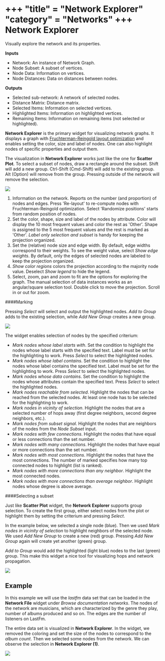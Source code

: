 +++
"title" = "Network Explorer"
"category" = "Networks"
+++
Network Explorer
================

Visually explore the network and its properties.

**Inputs**

- Network: An instance of Network Graph.
- Node Subset: A subset of vertices.
- Node Data: Information on vertices.
- Node Distances: Data on distances between nodes.

**Outputs**

- Selected sub-network: A network of selected nodes.
- Distance Matrix: Distance matrix.
- Selected Items: Information on selected vertices.
- Highlighted Items: Information on highlighted vertices.
- Remaining Items: Information on remaining items (not selected or highlighted).

**Network Explorer** is the primary widget for visualizing network graphs. It displays a graph with [Fruchterman-Reingold layout optimization](https://en.wikipedia.org/wiki/Force-directed_graph_drawing) and enables setting the color, size and label of nodes. One can also highlight nodes of specific properties and output them.

The visualization in **Network Explorer** works just like the one for **Scatter Plot**. To select a subset of nodes, draw a rectangle around the subset. Shift will add a new group. Ctrl-Shift (Cmd-Shift) will add to the existing group. Alt (Option) will remove from the group. Pressing outside of the network will remove the selection.

![](../images/Network-Explorer-overview-stamped.png)

1. Information on the network. Reports on the number (and proportion) of nodes and edges. Press 'Re-layout' to re-compute nodes with Fruchterman-Reingold optimization. Select 'Randomize positions' starts from random position of nodes.
2. Set the color, shape, size and label of the nodes by attribute. Color will display the 10 most frequent values and color the rest as 'Other'. Shape is assigned to the 5 most frequent values and the rest is marked as 'Other'. *Label only selection and subset* is handy for keeping the projection organized.
3. Set the (relative) node size and edge width. By default, edge widths correspond to their weights. To see the weight value, select *Show edge weights*. By default, only the edges of selected nodes are labeled to keep the projection organized.
4. *Show color regions* colors the projection according to the majority node value. Deselect *Show legend* to hide the legend.
5. Select, zoom, pan and zoom to fit are the options for exploring the graph. The manual selection of data instances works as an angular/square selection tool. Double click to move the projection. Scroll in or out for zoom.

####Marking

Pressing *Select* will select and output the highlighted nodes. *Add to Group* adds to the existing selection, while *Add New Group* creates a new group.

![](../images/Network-Explorer-select-options.png)

The widget enables selection of nodes by the specified criterium:

- *Mark nodes whose label starts with*. Set the condition to highlight the nodes whose label starts with the specified text. Label must be set for the highlighting to work. Press *Select* to select the highlighted nodes.
- *Mark nodes whose label contains*. Set the condition to highlight the nodes whose label contains the specified text. Label must be set for the highlighting to work. Press *Select* to select the highlighted nodes.
- *Mark nodes whose data contains*. Set the condition to highlight the nodes whose attributes contain the specified text. Press *Select* to select the highlighted nodes.
- *Mark nodes reachable from selected*. Highlight the nodes that can be reached from the selected nodes. At least one node has to be selected for the highlighting to work.
- *Mark nodes in vicinity of selection*. Highlight the nodes that are a selected number of hops away (first degree neighbors, second degree neighbors, etc.).
- *Mark nodes from subset signal*. Highlight the nodes that are neighbors of the nodes from the *Node Subset* input.
- *Mark nodes with few connections*. Highlight the nodes that have equal or less connections than the set number.
- *Mark nodes with many connections*. Highlight the nodes that have equal or more connections than the set number.
- *Mark nodes with most connections*. Highlight the nodes that have the most connections. The number of marked specifies how many top connected nodes to highlight (list is ranked).
- *Mark nodes with more connections than any neighbor*. Highlight the most connected nodes.
- *Mark nodes with more connections than average neighbor*. Highlight nodes whose degree is above average.

####Selecting a subset

Just like **Scatter Plot** widget, the **Network Explorer** supports group selection. To create the first group, either select nodes from the plot or highlight them by setting the criterium and pressing *Select*.

In the example below, we selected a single node (blue). Then we used *Mark nodes in vicinity of selection* to highlight neighbors of the selected node. We used *Add New Group* to create a new (red) group. Pressing *Add New Group* again will create yet another (green) group.

*Add to Group* would add the highlighted (light blue) nodes to the last (green) group. This make this widget a nice tool for visualizing hops and network propagation.

![](../images/Network-Explorer-selection.png)

Example
-------

In this example we will use the *lastfm* data set that can be loaded in the **Network File** widget under *Browse documentation networks*. The nodes of the network are musicians, which are characterized by the genre they play, number of albums produced and so on. The edges are the number of listeners on LastFm.

The entire data set is visualized in **Network Explorer**. In the widget, we removed the coloring and set the size of the nodes to correspond to the *album count*. Then we selected some nodes from the network. We can observe the selection in **Network Explorer (1)**.

![](../images/Network-Explorer-Example.png)
